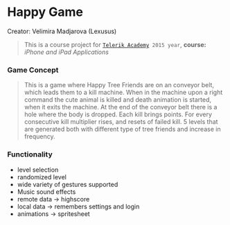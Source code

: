 Happy Game
============

Creator: Velimira Madjarova (Lexusus)

>This is a course project for [`Telerik Academy`](http://telerikacademy.com)` 2015 year`, **course:** *iPhone and iPad Applications*

### Game Concept ###
> This is a game where Happy Tree Friends are on an conveyor belt, which leads them to a kill machine. 
> When in the machine upon a right command the cute animal is killed and death animation is started, when it exits the machine. 
> At the end of the conveyor belt there is a hole where the body is dropped. Each kill brings points. For every consecutive kill multiplier rises, and resets of failed kill. 
> 5 levels that are generated both with different type of tree friends and increase in frequency. 

### Functionality ###
  * level selection
  * randomized level
  * wide variety of gestures supported
  * Music sound effects
  * remote data -> highscore
  * local data -> remembers settings and login
  * animations -> spritesheet

